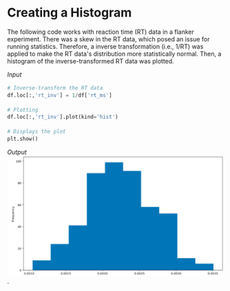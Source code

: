 # Creating a Histogram
The following code works with reaction time (RT) data in a flanker experiment. There was a skew in the RT data, which posed an issue for running statistics. Therefore, a inverse transformation (i.e., 1/RT) was applied to make the RT data's distribution more statistically normal. Then, a histogram of the inverse-transformed RT data was plotted.

*Input*
```python
# Inverse-transform the RT data
df.loc[:,'rt_inv'] = 1/df['rt_ms']

# Plotting
df.loc[:,'rt_inv'].plot(kind='hist')

# Displays the plot
plt.show()
```
*Output*
<img src="histogram2.png" alt="histogram2"/>
 <br />. 
